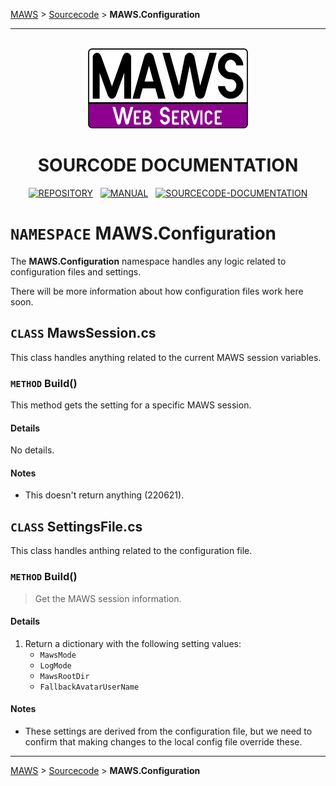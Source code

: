 <!-- b220624.102340 -->

[MAWS](https://github.com/spectrum-health-systems/MAWS) &gt; [Sourcecode](../Sourcecode/MAWS-Sourcecode.md) &gt;  **MAWS.Configuration**

***

<br>

<div align="center">

  <img src="../../.github/Resources/Assets/Logos/maws-logo-web-service-512x256.png" alt="MAWS logo" width="256">
  <h1> 
    SOURCODE DOCUMENTATION
  </h1>

  [![REPOSITORY](https://img.shields.io/badge/REPOSITORY-550055?style=for-the-badge)](https://github.com/spectrum-health-systems/MAWSC)&nbsp;&nbsp;&nbsp;[![MANUAL](https://img.shields.io/badge/MANUAL-550055?style=for-the-badge)](../Manual/MAWSC-Manual.md)&nbsp;&nbsp;&nbsp;[![SOURCECODE-DOCUMENTATION](https://img.shields.io/badge/SOURCECODE%20DOCUMENTATION-8e008e?style=for-the-badge)](MAWSC-Sourcecode.md)

</div>

# `NAMESPACE` MAWS.Configuration
The **MAWS.Configuration** namespace handles any logic related to configuration files and settings.

There will be more information about how configuration files work here soon.

## `CLASS` MawsSession.cs
This class handles anything related to the current MAWS session variables.

### `METHOD` Build()
This method gets the setting for a specific MAWS session.

#### Details
No details.

#### Notes
* This doesn't return anything (220621).

## `CLASS` SettingsFile.cs
This class handles anthing related to the configuration file.

### `METHOD` Build()
> Get the MAWS session information.

#### Details
1. Return a dictionary with the following setting values:
    - `MawsMode`
    - `LogMode`
    - `MawsRootDir`
    - `FallbackAvatarUserName`

#### Notes
* These settings are derived from the configuration file, but we need to confirm that making changes to the local config file override these.

***

[MAWS](https://github.com/spectrum-health-systems/MAWS) &gt; [Sourcecode](../Sourcecode/MAWS-Sourcecode.md) &gt;  **MAWS.Configuration**